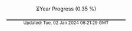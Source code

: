 <p align="center">
⏳Year Progress (0.35 %) <br>
▁▁▁▁▁▁▁▁▁▁▁▁▁▁▁▁▁▁▁▁▁▁▁▁▁▁▁▁▁▁ <br>
<sub>Updated: Tue, 02 Jan 2024 06:21:29 GMT</sub>
</p>

